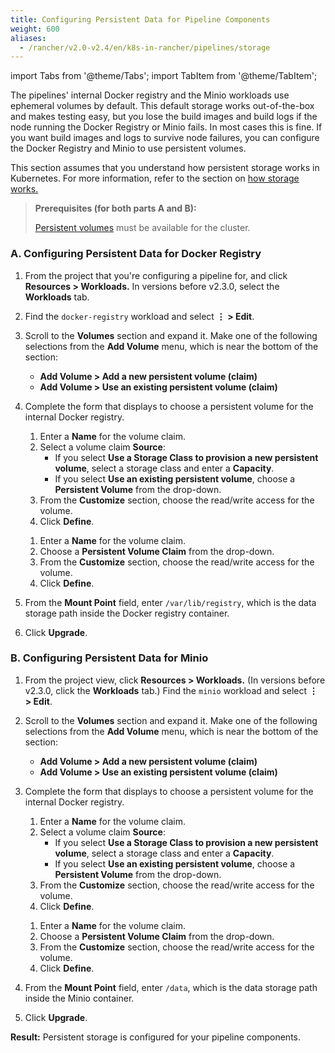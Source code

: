 ```yaml
---
title: Configuring Persistent Data for Pipeline Components
weight: 600
aliases:
  - /rancher/v2.0-v2.4/en/k8s-in-rancher/pipelines/storage
---
```


import Tabs from '@theme/Tabs';
import TabItem from '@theme/TabItem';

The pipelines' internal Docker registry and the Minio workloads use ephemeral volumes by default. This default storage works out-of-the-box and makes testing easy, but you lose the build images and build logs if the node running the Docker Registry or Minio fails. In most cases this is fine. If you want build images and logs to survive node failures, you can configure the Docker Registry and Minio to use persistent volumes.

This section assumes that you understand how persistent storage works in Kubernetes. For more information, refer to the section on [how storage works.](../../how-to-guides/advanced-user-guides/manage-clusters/create-kubernetes-persistent-storage/manage-persistent-storage/about-persistent-storage.md)

>**Prerequisites (for both parts A and B):**
>
>[Persistent volumes](../../pages-for-subheaders/create-kubernetes-persistent-storage.md) must be available for the cluster.

### A. Configuring Persistent Data for Docker Registry

1. From the project that you're configuring a pipeline for, and click **Resources > Workloads.** In versions before v2.3.0, select the **Workloads** tab.

1. Find the `docker-registry` workload and select **&#8942; > Edit**.

1. Scroll to the **Volumes** section and expand it. Make one of the following selections from the **Add Volume** menu, which is near the bottom of the section:

    - **Add Volume > Add a new persistent volume (claim)**
    - **Add Volume > Use an existing persistent volume (claim)**

1.  Complete the form that displays to choose a persistent volume for the internal Docker registry.
    <Tabs>
    <TabItem value="Add a new persistent volume">

      1. Enter a **Name** for the volume claim.
      1. Select a volume claim **Source**:
          - If you select **Use a Storage Class to provision a new persistent volume**, select a storage class and enter a **Capacity**.
          - If you select **Use an existing persistent volume**, choose a **Persistent Volume** from the drop-down.
      1. From the **Customize** section, choose the read/write access for the volume.
      1. Click **Define**.

    </TabItem>
    <TabItem value="Use an existing persistent volume">

      1. Enter a **Name** for the volume claim.
      1. Choose a **Persistent Volume Claim** from the drop-down.
      1. From the **Customize** section, choose the read/write access for the volume.
      1. Click **Define**.

    </TabItem>
    </Tabs>

1. From the **Mount Point** field, enter `/var/lib/registry`, which is the data storage path inside the Docker registry container.

1. Click **Upgrade**.

### B. Configuring Persistent Data for Minio

1. From the project view, click **Resources > Workloads.** (In versions before v2.3.0, click the **Workloads** tab.) Find the `minio` workload and select **&#8942; > Edit**.

1. Scroll to the **Volumes** section and expand it. Make one of the following selections from the **Add Volume** menu, which is near the bottom of the section:

    - **Add Volume > Add a new persistent volume (claim)**
    - **Add Volume > Use an existing persistent volume (claim)**

1.  Complete the form that displays to choose a persistent volume for the internal Docker registry.
    <Tabs>
    <TabItem value="Add a new persistent volume">

      1. Enter a **Name** for the volume claim.
      1. Select a volume claim **Source**:
          - If you select **Use a Storage Class to provision a new persistent volume**, select a storage class and enter a **Capacity**.
          - If you select **Use an existing persistent volume**, choose a **Persistent Volume** from the drop-down.
      1. From the **Customize** section, choose the read/write access for the volume.
      1. Click **Define**.

    </TabItem>
    <TabItem value="Use an existing persistent volume">

      1. Enter a **Name** for the volume claim.
      1. Choose a **Persistent Volume Claim** from the drop-down.
      1. From the **Customize** section, choose the read/write access for the volume.
      1. Click **Define**.

    </TabItem>
    </Tabs>

1. From the **Mount Point** field, enter `/data`, which is the data storage path inside the Minio container.

1. Click **Upgrade**.

**Result:** Persistent storage is configured for your pipeline components.
